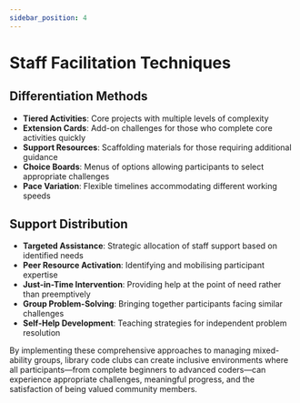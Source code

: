 ```yaml
---
sidebar_position: 4
---
```


# Staff Facilitation Techniques

## Differentiation Methods

- **Tiered Activities**: Core projects with multiple levels of complexity
- **Extension Cards**: Add-on challenges for those who complete core activities quickly
- **Support Resources**: Scaffolding materials for those requiring additional guidance
- **Choice Boards**: Menus of options allowing participants to select appropriate challenges
- **Pace Variation**: Flexible timelines accommodating different working speeds

## Support Distribution

- **Targeted Assistance**: Strategic allocation of staff support based on identified needs
- **Peer Resource Activation**: Identifying and mobilising participant expertise
- **Just-in-Time Intervention**: Providing help at the point of need rather than preemptively
- **Group Problem-Solving**: Bringing together participants facing similar challenges
- **Self-Help Development**: Teaching strategies for independent problem resolution

By implementing these comprehensive approaches to managing mixed-ability groups, library code clubs can create inclusive environments where all participants—from complete beginners to advanced coders—can experience appropriate challenges, meaningful progress, and the satisfaction of being valued community members.
